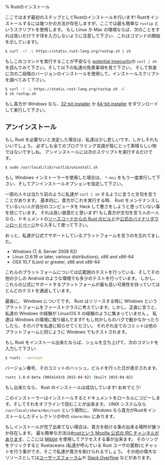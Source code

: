 % Rustのインストール

ここではまず最初のステップとしてRustのインストールを行います!
Rustをインストールするには幾つかの方法が存在しますが、ここでは最も簡単な `rustip` というスクリプトを使用します。
もし Linux か Mac の環境ならば、次のことをすれば良いだけです($を入力しないように注意して下さい．これはコマンドの開始を示しています)。

```bash
$ curl -sf -L https://static.rust-lang.org/rustup.sh | sh
```

もしこのコマンドを実行することが不安なら [potential insecurity][insecurity]の `curl
| sh` を読んでみて下さい。そして以下の私達の免責事項を見て下さい。
そして気楽に次の二段階のバージョンのインストールを使用して，インストールスクリプトを調べてみて下さい。

```bash
$ curl -f -L https://static.rust-lang.org/rustup.sh -O
$ sh rustup.sh
```

[insecurity]: http://curlpipesh.tumblr.com

もし貴方が Windows なら、[32-bit installer][win32] か [64-bit installer][win64] をダウンロードして実行して下さい。

[win32]: https://static.rust-lang.org/dist/rust-1.0.0-beta-i686-pc-windows-gnu.msi
[win64]: https://static.rust-lang.org/dist/rust-1.0.0-beta-x86_64-pc-windows-gnu.msi

## アンインストール

もし Rust を必要ないと決定した場合は、私達は少し悲しいです、しかしそれもいいでしょう。
必ずしも全てのプログラミング言語が皆にとって素晴らしい物ではないですしね。
アンインストールには次のスクリプトを実行するだけです。

```bash
$ sudo /usr/local/lib/rustlib/uninstall.sh
```

もし Windows インストーラーを使用した場合は、 `*.msi` をもう一度実行して下さい、そしてアンインストールオプションを指定して下さい。

一部の人々は当たり前のように私達が `curl | sh` するように言うと文句を言うことがあります。
基本的に、貴方がこれを実行する時、 Rust をメンテナンスしているいい人が自分のコンピュータを Hack して悪さをしようと思っていない事を信じています。
それは良い直感だと思います!
もし貴方が文句を言う人の一人なら、ドキュメントの[ソースコードからの Rust のビルド][from source]か[公式のバイナリダウンロードページ][install page]から入手して使って下さい。

[from source]: https://github.com/rust-lang/rust#building-from-source
[install page]: http://www.rust-lang.org/install.html

おっと、私達が公式でサポートしているプラットフォームを言うのを忘れてました。

* Windows (7, 8, Server 2008 R2)
* Linux (2.6.18 or later, various distributions), x86 and x86-64
* OSX 10.7 (Lion) or greater, x86 and x86-64

これらのプラットフォームについては広範囲のテストを行っている、そしてその他の少しの Android のような環境でも多少のテストを行っています。
しかし、これらの公式にサポートするプラットフォームが最も高い可用性を持っていてほとんどのテストを通過しています。

最後に， Windows についてです。 Rust はリリースする時に Windows というプラットフォームをファーストクラスに考えています。しかし、正直に言うと、私達の Windows の経験が Linux/OS X の経験のように集まっていません 。
私達は Windows の環境に取り組んでます!!
もし何かしらのバグで動かなかったりしたら、そのバグを私達に知らせてください。
それぞれ全てのコミットは他のプラットフォームと同じように Windows でもテストされます。

もし Rust をインストール出来たならば、シェルを立ち上げて、次のコマンドを入力して下さい:

```bash
$ rustc --version
```

バージョン番号、そのコミットのハッシュ，ビルドを行った日が表示されます。

```bash
rustc 1.0.0-beta (9854143cb 2015-04-02) (built 2015-04-02)
```

もし出来たなら、 Rust のインストールは成功しています! おめでとう!

このインストーラーはインストールするとドキュメントをローカルにコピーします。そしてそれをオフラインで読むことが出来ます。
 UNIX システムなら `/usr/local/share/doc/rust` という場所に、
 Windows なら貴方がRustをインストールしたディレクトリの中の `share/doc` にあります。

もしインストールが完了出来てない場合は、貴方を助ける事の出来る場所が幾つか存在します。
最も簡単な方法は[#rustという Mozilla 公式の IRC チャンネルがあります][irc]、ここには [Mibbit][mibbit] を使用してアクセスする事が出来ます。
そのリンクをクリックすると Rustaceans (私達が呼んでいる Rust ユーザの愛称)とチャットを行う事ができ、そこで私達が貴方を助けられるでしょう。
その他の偉大なリソースとしては[ユーザーズフォーラム][users]や [Stack Overflow][stackoverflow] などがあります。


[irc]: irc://irc.mozilla.org/#rust
[mibbit]: http://chat.mibbit.com/?server=irc.mozilla.org&channel=%23rust
[users]: http://users.rust-lang.org/ 
[stackoverflow]: http://stackoverflow.com/questions/tagged/rust
